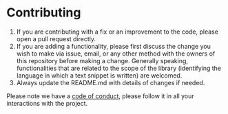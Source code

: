 # Contributing

1. If you are contributing with a fix or an improvement to the code, please open a pull request directly.
2. If you are adding a functionality, please first discuss the change you wish to make via issue, email, or any other method with the owners of this repository before making a change. Generally speaking, functionalities that are related to the scope of the library (identifying the language in which a text snippet is written) are welcomed.
3. Always update the README.md with details of changes if needed.

Please note we have a [code of conduct](/CODE_OF_CONDUCT.md), please follow it in all your interactions with the project.
